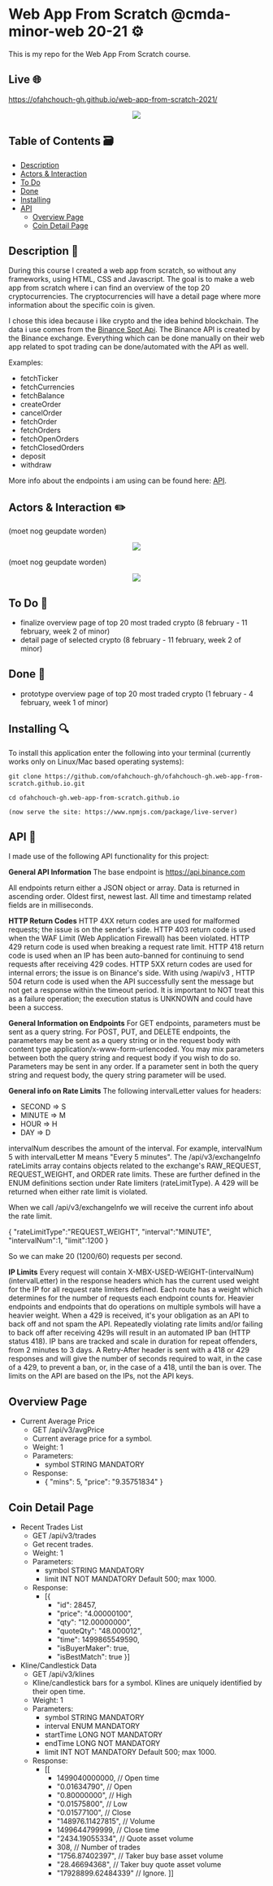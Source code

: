 # Web App From Scratch @cmda-minor-web 20-21 ⚙️

This is my repo for the Web App From Scratch course.

## Live :globe_with_meridians:
https://ofahchouch-gh.github.io/web-app-from-scratch-2021/

<p align="center">
  <img src="others/docs/imgs/cryptowallpaper.png" />
</p>

## Table of Contents 🗃
* [Description](#description-)
* [Actors & Interaction](#actors--interaction-pencil2)
* [To Do](#to-do-construction)
* [Done](#done-construction_worker)
* [Installing](#installing-)
* [API](#api-)
  * [Overview Page](#overview-page)
  * [Coin Detail Page](#coin-detail-page)

## Description 📝
During this course I created a web app from scratch, so without any frameworks, using HTML, CSS and Javascript. The goal is to make a web app from scratch where
i can find an overview of the top 20 cryptocurrencies. The cryptocurrencies will have a detail page where more information about the specific coin is given. 

I chose this idea because i like crypto and the idea behind blockchain. The data i use comes from the [Binance Spot Api](https://github.com/binance/binance-spot-api-docs/blob/master/rest-api.md).
The Binance API is created by the Binance exchange. Everything which can be done manually on their web app related to spot trading can be done/automated with the API as well.

Examples:

- fetchTicker
- fetchCurrencies
- fetchBalance
- createOrder
- cancelOrder
- fetchOrder
- fetchOrders
- fetchOpenOrders
- fetchClosedOrders
- deposit
- withdraw

More info about the endpoints i am using can be found here: [API](#api-).

## Actors & Interaction :pencil2:
(moet nog geupdate worden)
<p align="center">
  <img src="src/assets/imgs/readme/actors.png" />
</p>

(moet nog geupdate worden)
<p align="center">
  <img src="src/assets/imgs/readme/interaction.png" />
</p>

## To Do :construction:
- finalize overview page of top 20 most traded crypto (8 february - 11 february, week 2 of minor)
- detail page of selected crypto (8 february - 11 february, week 2 of minor)

## Done :construction_worker:
- prototype overview page of top 20 most traded crypto (1 february - 4 february, week 1 of minor)

## Installing 🔍
To install this application enter the following into your terminal (currently works only on Linux/Mac based operating systems):
```
git clone https://github.com/ofahchouch-gh/ofahchouch-gh.web-app-from-scratch.github.io.git

cd ofahchouch-gh.web-app-from-scratch.github.io

(now serve the site: https://www.npmjs.com/package/live-server)
```

## API 🐒
I made use of the following API functionality for this project:

**General API Information**
The base endpoint is https://api.binance.com

All endpoints return either a JSON object or array.
Data is returned in ascending order. Oldest first, newest last.
All time and timestamp related fields are in milliseconds.

**HTTP Return Codes**
HTTP 4XX return codes are used for malformed requests; the issue is on the sender's side.
HTTP 403 return code is used when the WAF Limit (Web Application Firewall) has been violated.
HTTP 429 return code is used when breaking a request rate limit.
HTTP 418 return code is used when an IP has been auto-banned for continuing to send requests after receiving 429 codes.
HTTP 5XX return codes are used for internal errors; the issue is on Binance's side.
With using /wapi/v3 , HTTP 504 return code is used when the API successfully sent the message but not get a response within the timeout period. It is important to NOT treat this as a failure operation; the execution status is UNKNOWN and could have been a success.

**General Information on Endpoints**
For GET endpoints, parameters must be sent as a query string.
For POST, PUT, and DELETE endpoints, the parameters may be sent as a query string or in the request body with content type application/x-www-form-urlencoded. You may mix parameters between both the query string and request body if you wish to do so.
Parameters may be sent in any order.
If a parameter sent in both the query string and request body, the query string parameter will be used.

**General info on Rate Limits** 
The following intervalLetter values for headers:
  - SECOND => S
  - MINUTE => M
  - HOUR => H
  - DAY => D

intervalNum describes the amount of the interval. For example, intervalNum 5 with intervalLetter M means "Every 5 minutes".
The /api/v3/exchangeInfo rateLimits array contains objects related to the exchange's RAW_REQUEST, REQUEST_WEIGHT, and ORDER rate limits. These are further defined in the ENUM definitions section under Rate limiters (rateLimitType).
A 429 will be returned when either rate limit is violated.

When we call /api/v3/exchangeInfo we will receive the current info about the rate limit.

{
    "rateLimitType":"REQUEST_WEIGHT",
    "interval":"MINUTE",
    "intervalNum":1,
    "limit":1200
}

So we can make 20 (1200/60) requests per second.

**IP Limits**
Every request will contain X-MBX-USED-WEIGHT-(intervalNum)(intervalLetter) in the response headers which has the current used weight for the IP for all request rate limiters defined.
Each route has a weight which determines for the number of requests each endpoint counts for. Heavier endpoints and endpoints that do operations on multiple symbols will have a heavier weight.
When a 429 is received, it's your obligation as an API to back off and not spam the API.
Repeatedly violating rate limits and/or failing to back off after receiving 429s will result in an automated IP ban (HTTP status 418).
IP bans are tracked and scale in duration for repeat offenders, from 2 minutes to 3 days.
A Retry-After header is sent with a 418 or 429 responses and will give the number of seconds required to wait, in the case of a 429, to prevent a ban, or, in the case of a 418, until the ban is over.
The limits on the API are based on the IPs, not the API keys.

## Overview Page
- Current Average Price
  - GET /api/v3/avgPrice
  - Current average price for a symbol.
  - Weight: 1
  - Parameters:
    - symbol	STRING	MANDATORY
  - Response:
    - { "mins": 5, "price": "9.35751834" }

## Coin Detail Page
- Recent Trades List
  - GET /api/v3/trades
  - Get recent trades.
  - Weight: 1
  - Parameters:
    - symbol	STRING	MANDATORY	
    - limit	INT	NOT MANDATORY	Default 500; max 1000.
  - Response:
    - [{
      -  "id": 28457,
      -  "price": "4.00000100",
      -  "qty": "12.00000000",
      -  "quoteQty": "48.000012",
      -  "time": 1499865549590,
      -  "isBuyerMaker": true,
      -  "isBestMatch": true }]
- Kline/Candlestick Data
  - GET /api/v3/klines
  - Kline/candlestick bars for a symbol. Klines are uniquely identified by their open time.
  - Weight: 1
  - Parameters:
    - symbol	STRING	MANDATORY	
    - interval	ENUM	MANDATORY
    - startTime	LONG	NOT MANDATORY
    - endTime	LONG	NOT MANDATORY
    - limit	INT	NOT MANDATORY	Default 500; max 1000.
  - Response:
    - [[
      -  1499040000000,      // Open time
      -  "0.01634790",       // Open
      -  "0.80000000",       // High
      -  "0.01575800",       // Low
      -  "0.01577100",       // Close
      -  "148976.11427815",  // Volume
      -  1499644799999,      // Close time
      -  "2434.19055334",    // Quote asset volume
      -  308,                // Number of trades
      -  "1756.87402397",    // Taker buy base asset volume
      -  "28.46694368",      // Taker buy quote asset volume
      -  "17928899.62484339" // Ignore. ]]
